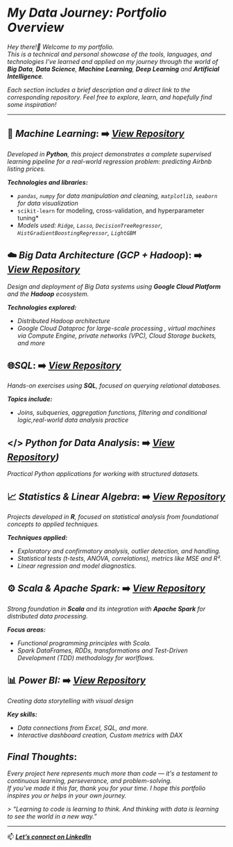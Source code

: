 #  *My Data Journey: Portfolio Overview*

*Hey there!🖖 Welcome to my portfolio.  
This is a technical and personal showcase of the tools, languages, and technologies I’ve learned and applied on my journey through the world of **Big Data**, **Data Science**, **Machine Learning**, **Deep Learning** and **Artificial Intelligence**.*

*Each section includes a brief description and a direct link to the corresponding repository. Feel free to explore, learn, and hopefully find some inspiration!*

---

##  🤖 *Machine Learning*:  ➡️ *[View Repository](https://github.com/Oridi24/Machine-Learning.git)*

*Developed in **Python**, this project demonstrates a complete supervised learning pipeline for a real-world regression problem: predicting Airbnb listing prices.*

***Technologies and libraries:***
- *`pandas`, `numpy` for data manipulation and cleaning, `matplotlib`, `seaborn` for data visualization*  
- `scikit-learn` for modeling, cross-validation, and hyperparameter tuning*  
- *Models used: `Ridge`, `Lasso`, `DecisionTreeRegressor`, `HistGradientBoostingRegressor`, `LightGBM`*


## ☁️ *Big Data Architecture (GCP + Hadoop*):  ➡️ *[View Repository](https://github.com/Oridi24/Machine-Learning.git)*

*Design and deployment of Big Data systems using **Google Cloud Platform** and the **Hadoop** ecosystem.*

***Technologies explored:***
- *Distributed Hadoop architecture*  
- *Google Cloud Dataproc for large-scale processing  , virtual machines via Compute Engine, private networks (VPC), Cloud Storage buckets, and more*


## 🌐*SQL*: ➡️ *[View Repository](https://github.com/Oridi24/Machine-Learning.git)*

*Hands-on exercises using **SQL**, focused on querying relational databases.*

***Topics include:***
- *Joins, subqueries, aggregation functions, filtering and conditional logic,real-world data analysis practice*


## </> *Python for Data Analysis*:  ➡️ *[View Repository](https://github.com/Oridi24/Python-Activities.git))*

*Practical Python applications for working with structured datasets.*


## 📈 *Statistics & Linear Algebra*:  ➡️ *[View Repository](https://github.com/Oridi24/Statistics-Linear-Algebra-Data-Minning.git)*

*Projects developed in **R**, focused on statistical analysis from foundational concepts to applied techniques.*

***Techniques applied:***
- *Exploratory and confirmatory analysis, outlier detection, and handling.*
- *Statistical tests (t-tests, ANOVA, correlations), metrics like MSE and R².*   
- *Linear regression and model diagnostics.*


## ⚙️ *Scala & Apache Spark:*  ➡️ *[View Repository](https://github.com/Oridi24/Scala-Spark.git)*

*Strong foundation in **Scala** and its integration with **Apache Spark** for distributed data processing.*

***Focus areas:***
- *Functional programming principles with Scala.* 
- *Spark DataFrames, RDDs, transformations and Test-Driven Development (TDD) methodology for worlflows.*


## 📊 *Power BI:*  ➡️ *[View Repository](https://github.com/Oridi24/Power-BI-KC.git)*

*Creating data storytelling with visual design*

***Key skills:***   
- *Data connections from Excel, SQL, and more.*
- *Interactive dashboard creation, Custom metrics with DAX*
  

## *Final Thoughts*:

*Every project here represents much more than code — it's a testament to continuous learning, perseverance, and problem-solving.*  
*If you've made it this far, thank you for your time. I hope this portfolio inspires you or helps in your own journey.*

*> _“Learning to code is learning to think. And thinking with data is learning to see the world in a new way.”_*

---

📫 ***[Let’s connect on LinkedIn](https://www.linkedin.com/in/your-profile-here)*** 
 

